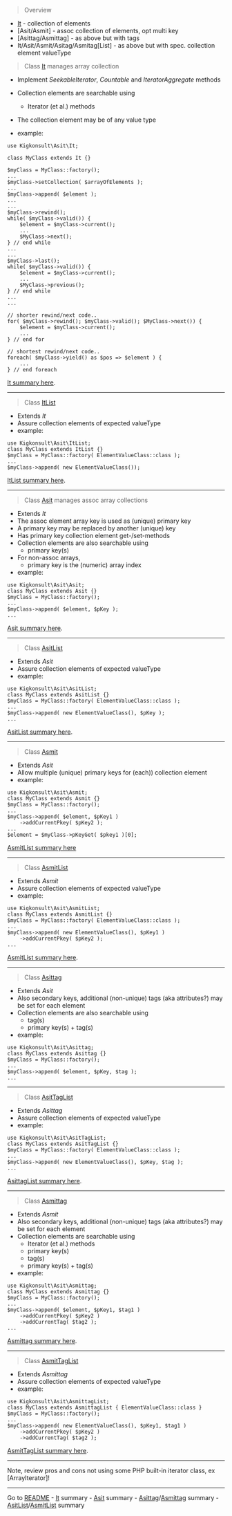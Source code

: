 [comment]: # (This file is part of Asit, manages array collections. Copyright 2020-2024 Kjell-Inge Gustafsson, kigkonsult, All rights reserved, licence LGPL 3.0)

>Overview
* [It] - collection of elements
* [Asit/Asmit] - assoc collection of elements, opt multi key
* [Asittag/Asmittag] - as above but with tags
* It/Asit/Asmit/Asitag/Asmitag[List] - as above but with spec. collection element valueType


> Class [It] manages array collection
* Implement _SeekableIterator_, _Countable_ and _IteratorAggregate_ methods
* Collection elements are searchable using
  * Iterator (et al.) methods
* The collection element may be of any value type


* example: 
```
use Kigkonsult\Asit\It;

class MyClass extends It {}

$myClass = MyClass::factory();
...
$myClass->setCollection( $arrayOfElements );
...
$myClass->append( $element );
...
...
$myClass->rewind();
while( $myClass->valid()) {
    $element = $myClass->current();
    ...
    $MyClass->next();
} // end while
...
...
$myClass->last();
while( $myClass->valid()) {
    $element = $myClass->current();
    ...
    $MyClass->previous();
} // end while
...
...

// shorter rewind/next code..
for( $myClass->rewind(); $myClass->valid(); $MyClass->next()) {
    $element = $myClass->current();
    ...
} // end for

// shortest rewind/next code..
foreach( $myClass->yield() as $pos => $element ) {
    ...
} // end foreach
```

[It summary here].

---

>Class [ItList]
* Extends _It_
* Assure collection elements of expected valueType
* example: 
```
use Kigkonsult\Asit\ItList;
class MyClass extends ItList {}
$myClass = MyClass::factory( ElementValueClass::class );
...
$myClass->append( new ElementValueClass());
```

[ItList summary here].

---

> Class [Asit] manages assoc array collections
* Extends _It_
* The assoc element array key is used as (unique) primary key
* A primary key may be replaced by another (unique) key
* Has primary key collection element get-/set-methods
* Collection elements are also searchable using
  * primary key(s)
* For non-assoc arrays,
  * primary key is the (numeric) array index
* example:
```
use Kigkonsult\Asit\Asit;
class MyClass extends Asit {}
$myClass = MyClass::factory();
...
$myClass->append( $element, $pKey );
...
```

[Asit summary here].

---

>Class [AsitList]
* Extends _Asit_
* Assure collection elements of expected valueType
* example:
```
use Kigkonsult\Asit\AsitList;
class MyClass extends AsitList {}
$myClass = MyClass::factory( ElementValueClass::class );
...
$myClass->append( new ElementValueClass(), $pKey );
...
```

[AsitList summary here].

---

> Class [Asmit]
* Extends _Asit_
* Allow multiple (unique) primary keys for (each)) collection element
* example:
```
use Kigkonsult\Asit\Asmit;
class MyClass extends Asmit {}
$myClass = MyClass::factory();
...
$myClass->append( $element, $pKey1 )
    ->addCurrentPkey( $pKey2 );
...
$element = $myClass->pKeyGet( $pkey1 )[0];
```

[AsmitList summary here]

---


>Class [AsmitList]
* Extends _Asmit_
* Assure collection elements of expected valueType
* example:
```
use Kigkonsult\Asit\AsmitList;
class MyClass extends AsmitList {}
$myClass = MyClass::factory( ElementValueClass::class );
...
$myClass->append( new ElementValueClass(), $pKey1 )
    ->addCurrentPkey( $pKey2 );
...
```

[AsmitList summary here].

---

>Class [Asittag]
* Extends _Asit_
* Also secondary keys, additional (non-unique) tags (aka attributes?) may be set for each element
* Collection elements are also searchable using
  * tag(s)
  * primary key(s) + tag(s)
* example:
```
use Kigkonsult\Asit\Asittag;
class MyClass extends Asittag {}
$myClass = MyClass::factory();
...
$myClass->append( $element, $pKey, $tag );
...
```

---

>Class [AsitTagList]
* Extends _Asittag_
* Assure collection elements of expected valueType
* example:
```
use Kigkonsult\Asit\AsitTagList;
class MyClass extends AsitTagList {}
$myClass = MyClass::factory( ElementValueClass::class );
...
$myClass->append( new ElementValueClass(), $pKey, $tag );
...
```


[AsittagList summary here].

---

>Class [Asmittag]
* Extends _Asmit_
* Also secondary keys, additional (non-unique) tags (aka attributes?) may be set for each element
* Collection elements are searchable using
  * Iterator (et al.) methods
  * primary key(s)
  * tag(s)
  * primary key(s) + tag(s)
* example:
```
use Kigkonsult\Asit\Asmittag;
class MyClass extends Asmittag {}
$myClass = MyClass::factory();
...
$myClass->append( $element, $pKey1, $tag1 )
    ->addCurrentPkey( $pKey2 )
    ->addCurrentTag( $tag2 );
...
```

[Asmittag summary here].

---

>Class [AsmitTagList]
* Extends _Asmittag_
* Assure collection elements of expected valueType
* example:
```
use Kigkonsult\Asit\AsmittagList;
class MyClass extends AsmittagList { ElementValueClass::class }
$myClass = MyClass::factory();
...
$myClass->append( new ElementValueClass(), $pKey1, $tag1 )
    ->addCurrentPkey( $pKey2 )
    ->addCurrentTag( $tag2 );
```

[AsmitTagList summary here].

---

Note, review pros and cons not using some PHP built-in iterator class, ex [ArrayIterator]!

---


Go to [README] - [It] summary - [Asit] summary - [Asittag]/[Asmittag] summary - [AsitList]/[AsmitList] summary

[It]:ItSummary.md
[It summary here]:ItSummary.md
[ItList]:ListSummary.md
[ItList summary here]:ListSummary.md
[Asit]:AsitSummary.md
[Asit summary here]:AsitSummary.md
[AsitList]:ListSummary.md
[AsitList summary here]:ListSummary.md
[Asmit]:AsitSummary.md
[Asmit summary here]:AsitSummary.md
[AsmitList]:ListSummary.md
[AsmitList summary here]:ListSummary.md
[Asittag]:AsittagSummary.md
[Asittag summary here]:AsittagSummary.md
[Asmittag]:AsittagSummary.md
[Asmittag summary here]:AsittagSummary.md
[AsitTagList]:ListSummary.md
[AsitTagList summary here]:ListSummary.md
[AsmitTagList]:ListSummary.md
[AsmitTagList summary here]:ListSummary.md
[README]:../README.md
